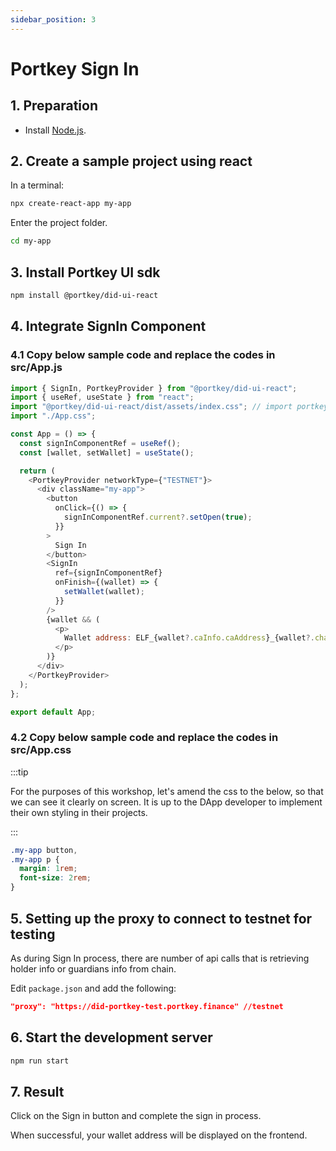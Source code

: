 ```yaml
---
sidebar_position: 3
---
```


# Portkey Sign In

## 1. Preparation

- Install [Node.js](https://nodejs.org/en/download).

## 2. Create a sample project using react

In a terminal:

```bash copy
npx create-react-app my-app
```

Enter the project folder.

```bash copy
cd my-app
```

## 3. Install Portkey UI sdk

```bash copy
npm install @portkey/did-ui-react
```

## 4. Integrate SignIn Component

### 4.1 Copy below sample code and replace the codes in src/App.js

```js filename="src/App.js" copy showLineNumbers
import { SignIn, PortkeyProvider } from "@portkey/did-ui-react";
import { useRef, useState } from "react";
import "@portkey/did-ui-react/dist/assets/index.css"; // import portkey css
import "./App.css";

const App = () => {
  const signInComponentRef = useRef();
  const [wallet, setWallet] = useState();

  return (
    <PortkeyProvider networkType={"TESTNET"}>
      <div className="my-app">
        <button
          onClick={() => {
            signInComponentRef.current?.setOpen(true);
          }}
        >
          Sign In
        </button>
        <SignIn
          ref={signInComponentRef}
          onFinish={(wallet) => {
            setWallet(wallet);
          }}
        />
        {wallet && (
          <p>
            Wallet address: ELF_{wallet?.caInfo.caAddress}_{wallet?.chainId}
          </p>
        )}
      </div>
    </PortkeyProvider>
  );
};

export default App;
```

### 4.2 Copy below sample code and replace the codes in src/App.css

:::tip

For the purposes of this workshop, let's amend the css to the below, so that
we can see it clearly on screen. It is up to the DApp developer to implement
their own styling in their projects.

:::

```css filename="src/App.css" copy showLineNumbers
.my-app button,
.my-app p {
  margin: 1rem;
  font-size: 2rem;
}
```

## 5. Setting up the proxy to connect to testnet for testing

As during Sign In process, there are number of api calls that is retrieving holder info or guardians info from chain.

Edit `package.json` and add the following:

```json filename="package.json"
"proxy": "https://did-portkey-test.portkey.finance" //testnet
```

## 6. Start the development server

```bash
npm run start
```

## 7. Result

Click on the Sign in button and complete the sign in process.

When successful, your wallet address will be displayed on the frontend.
